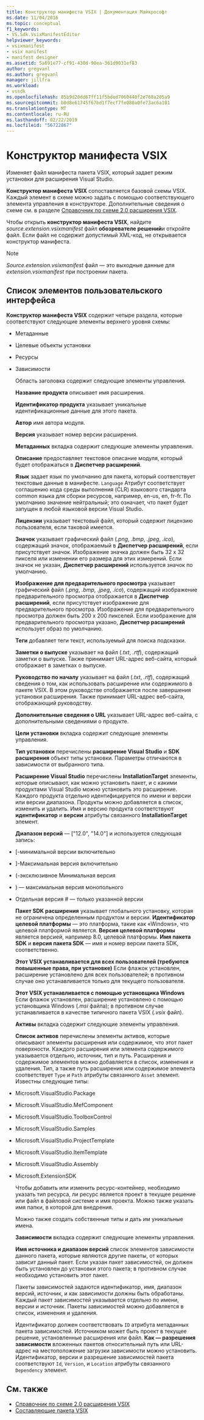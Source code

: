 ```yaml
---
title: Конструктор манифеста VSIX | Документация Майкрософт
ms.date: 11/04/2016
ms.topic: conceptual
f1_keywords:
- VS.Sdk.VsixManifestEditor
helpviewer_keywords:
- vsixmanifest
- vsix manifest
- manifest designer
ms.assetid: 5a691e77-cf91-430d-90ea-361d9031ef83
author: gregvanl
ms.author: gregvanl
manager: jillfra
ms.workload:
- vssdk
ms.openlocfilehash: 85b9d20dd67ff11f5bded7060440f2e768a205a9
ms.sourcegitcommit: b0d8e61745f67bd1f7ecf7fe080a0fe73ac6a181
ms.translationtype: MT
ms.contentlocale: ru-RU
ms.lasthandoff: 02/22/2019
ms.locfileid: "56722867"
---
```

# <a name="vsix-manifest-designer"></a>Конструктор манифеста VSIX
Изменяет файл манифеста пакета VSIX, который задает режим установки для расширения Visual Studio.

 **Конструктор манифеста VSIX** сопоставляется базовой схемы VSIX. Каждый элемент в схеме можно задать с помощью соответствующего элемента управления в конструкторе. Дополнительные сведения о схеме см. в разделе [Справочник по схеме 2.0 расширения VSIX](../extensibility/vsix-extension-schema-2-0-reference.md).

 Чтобы открыть **конструктор манифеста VSIX**, найдите *source.extension.vsixmanifest* файл **обозревателе решений**и откройте файл. Если файл не содержит допустимый XML-код, не открывается конструктор манифеста.

> [!NOTE]
>  *Source.extension.vsixmanifest* файл — это выходные данные для *extension.vsixmanifest* при построении пакета.

## <a name="uielement-list"></a>Список элементов пользовательского интерфейса
 **Конструктор манифеста VSIX** содержит четыре раздела, которые соответствуют следующие элементы верхнего уровня схемы:

- Метаданные

- Целевые объекты установки

- Ресурсы

- Зависимости

  Область заголовка содержит следующие элементы управления.

  **Название продукта** описывает имя расширения.

  **Идентификатор продукта** указывает уникальные идентификационные данные для этого пакета.

  **Автор** имя автора модуля.

  **Версия** указывает номер версии расширения.

  **Метаданных** вкладка содержит следующие элементы управления.

  **Описание** предоставляет текстовое описание модуля, который будет отображаться в **Диспетчер расширений**.

  **Язык** задает язык по умолчанию для пакета, который соответствует текстовые данные в манифесте. `Language` Атрибут соответствует соглашению кода среды выполнения (CLR) языкового стандарта common языка для сборки ресурсов, например, en-us, en, fr-fr. По умолчанию значение нейтральный; это означает, что пакет будет запущен в любой языковой версии Visual Studio.

  **Лицензии** указывает текстовый файл, который содержит лицензию пользователя, если таковой имеется.

  **Значок** указывает графический файл (*.png*, *.bmp*, *.jpeg*, *.ico*), содержащий значок, отображаемый в **Диспетчер расширений**, если присутствует значок. Изображение значка должен быть 32 x 32 пикселя или изменении его размера для этих измерений. Если значок не указан, **Диспетчер расширений** используется значок по умолчанию.

  **Изображение для предварительного просмотра** указывает графический файл (*.png*, *.bmp*, *.jpeg*, *.ico*), содержащий изображение предварительного просмотра отображается в **Диспетчер расширений**, если присутствует изображение для предварительного просмотра. Изображение для предварительного просмотра должен быть 200 x 200 пикселей. Если изображение для предварительного просмотра указано, **Диспетчер расширений** использует образ по умолчанию.

  **Теги** добавляет теги текст, используемый для поиска подсказки.

  **Заметки о выпуске** указывает на файл (*.txt*, *.rtf*), содержащий заметки о выпуске. Также принимает URL-адрес веб-сайта, который отображает в заметках о выпуске.

  **Руководство по началу** указывает на файл (*.txt*, *.rtf*), содержащий сведения о том, как использовать расширение или содержимого в пакете VSIX. В этом руководстве отображается после завершения установки расширения. Также принимает URL-адрес веб-сайта, отображающий руководству.

  **Дополнительные сведения о URL** указывает URL-адрес веб-сайта, с дополнительными сведениями о продукте.

  **Цели установки** вкладка содержит следующие элементы управления.

  **Тип установки** перечислены **расширение Visual Studio** и **SDK расширения** объект типы установки. Параметры отличаются в зависимости от выбранного типа.

  **Расширение Visual Studio** перечислены **InstallationTarget** элементы, которые описывают, как можно установить пакет, и с какими продуктами Visual Studio можно установить это расширение. Каждого продукта отдельно идентифицируется по имени и версии или версии диапазона. Продукты можно добавляется в список, изменить и удалить. Имя и версию продукта соответствуют **идентификатор** и **версии** атрибуты связанного **InstallationTarget** элемент.

  **Диапазон версий** — ["12.0", "14.0"] и используется следующая запись:

- [-минимальной версии включительно

- ]-Максимальная версия включительно

- (-эксклюзивное Минимальная версия

- ) — максимальная версия монопольного

- Отдельная версия # — только указанной версии

  **Пакет SDK расширения** указывает глобального установку, которая не ограничена определенным продуктом и версии. **Идентификатор целевой платформы** — это платформа, такие как «Windows», что целевой платформой является. **Версия целевой платформы** является версией, например 8.0, целевой платформы. **Имя пакета SDK** и **версия пакета SDK** — имя и номер версии пакета SDK, соответственно.

  **Этот VSIX устанавливается для всех пользователей (требуются повышенные права, при установке)** Если флажок установлен, расширение установлено для всех пользователей; в противном случае оно устанавливается только для текущего пользователя.

  **Этот VSIX устанавливается с помощью установщика Windows** Если флажок установлен, расширение установлено с помощью установщика Windows (*.msi* файла); в противном случае устанавливается в качестве типичного пакета VSIX (*.vsix*  файл).

  **Активы** вкладка содержит следующие элементы управления.

  **Список активов** перечислены элементы активов, которые описывают элементы расширения или содержимое, что этот пакет поверхности. Каждого расширения или элемента содержимого указывается отдельно, источник, тип и путь. Расширения и содержимое элементов можно добавляется в список, изменения и удаления. Тип, а также путь расширения или содержимое элемента соответствует `Type` и `Path` атрибуты связанного `Asset` элемент. Известны следующие типы:

- Microsoft.VisualStudio.Package

- Microsoft.VisualStudio.MefComponent

- Microsoft.VisualStudio.ToolboxControl

- Microsoft.VisualStudio.Samples

- Microsoft.VisualStudio.ProjectTemplate

- Microsoft.VisualStudio.ItemTemplate

- Microsoft.VisualStudio.Assembly

- Microsoft.ExtensionSDK

  Чтобы добавить или изменить ресурс-контейнер, необходимо указать тип ресурса, ли ресурс является проект в текущее решение или файл в файловой системе и имя проекта. Можно также указать имя папки, в которой для внедрения.

  Можно также создать собственные типы и дать им уникальные имена.

  **Зависимости** вкладка содержит следующие элементы управления.

  **Имя источника и диапазон версий** список элементов зависимости данного пакета, которые являются другие пакеты, от которых зависит данный пакет. Если указан пакет зависимостей, он должен быть установлен до установки этого пакета; в противном случае необходимо установить этот пакет.

  Пакеты зависимостей задаются идентификатор, имя, диапазон версий, источник, и как зависимости должны быть обработаны. Каждый пакет зависимостей указывается отдельно по имени, версии и источник. Пакеты зависимостей можно добавляется в список, изменения и удаления.

  Идентификатор должен соответствовать `ID` атрибута метаданных пакета зависимостей. Источником может быть проект в текущее решение, установленные расширения или файл. **Как — разрешения зависимости** вложенных пакетов относительный путь или URL-адрес на местоположение загрузки зависимости можно установить. Идентификатор, версии и разрешение зависимостей пакета соответствуют `Id`, `Version`, и `Location` атрибуты связанного `Dependency` элемент.

## <a name="see-also"></a>См. также
- [Справочник по схеме 2.0 расширения VSIX](../extensibility/vsix-extension-schema-2-0-reference.md)
- [Составляющие пакета VSIX](../extensibility/anatomy-of-a-vsix-package.md)